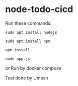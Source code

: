 # node-todo-cicd

Run these commands:


`sudo apt install nodejs`


`sudo apt install npm`


`npm install`

`node app.js`

or Run by docker compose

Test done by Umesh 

